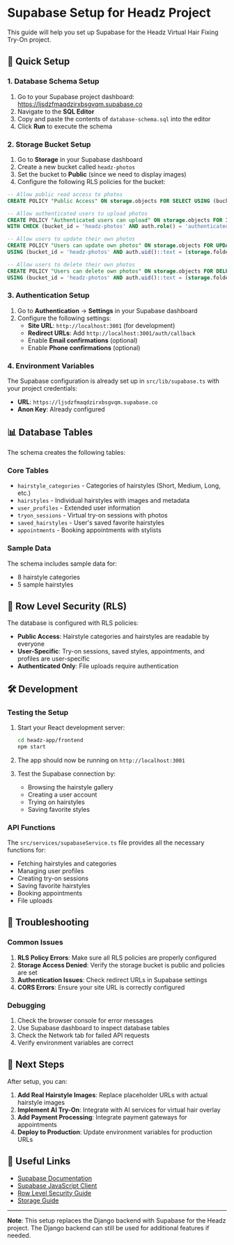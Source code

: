 # Supabase Setup for Headz Project

This guide will help you set up Supabase for the Headz Virtual Hair Fixing Try-On project.

## 🚀 Quick Setup

### 1. Database Schema Setup

1. Go to your Supabase project dashboard: https://ljsdzfmaqdzirxbsgvqm.supabase.co
2. Navigate to the **SQL Editor**
3. Copy and paste the contents of `database-schema.sql` into the editor
4. Click **Run** to execute the schema

### 2. Storage Bucket Setup

1. Go to **Storage** in your Supabase dashboard
2. Create a new bucket called `headz-photos`
3. Set the bucket to **Public** (since we need to display images)
4. Configure the following RLS policies for the bucket:

```sql
-- Allow public read access to photos
CREATE POLICY "Public Access" ON storage.objects FOR SELECT USING (bucket_id = 'headz-photos');

-- Allow authenticated users to upload photos
CREATE POLICY "Authenticated users can upload" ON storage.objects FOR INSERT 
WITH CHECK (bucket_id = 'headz-photos' AND auth.role() = 'authenticated');

-- Allow users to update their own photos
CREATE POLICY "Users can update own photos" ON storage.objects FOR UPDATE 
USING (bucket_id = 'headz-photos' AND auth.uid()::text = (storage.foldername(name))[1]);

-- Allow users to delete their own photos
CREATE POLICY "Users can delete own photos" ON storage.objects FOR DELETE 
USING (bucket_id = 'headz-photos' AND auth.uid()::text = (storage.foldername(name))[1]);
```

### 3. Authentication Setup

1. Go to **Authentication** → **Settings** in your Supabase dashboard
2. Configure the following settings:
   - **Site URL**: `http://localhost:3001` (for development)
   - **Redirect URLs**: Add `http://localhost:3001/auth/callback`
   - Enable **Email confirmations** (optional)
   - Enable **Phone confirmations** (optional)

### 4. Environment Variables

The Supabase configuration is already set up in `src/lib/supabase.ts` with your project credentials:

- **URL**: `https://ljsdzfmaqdzirxbsgvqm.supabase.co`
- **Anon Key**: Already configured

## 📊 Database Tables

The schema creates the following tables:

### Core Tables
- `hairstyle_categories` - Categories of hairstyles (Short, Medium, Long, etc.)
- `hairstyles` - Individual hairstyles with images and metadata
- `user_profiles` - Extended user information
- `tryon_sessions` - Virtual try-on sessions with photos
- `saved_hairstyles` - User's saved favorite hairstyles
- `appointments` - Booking appointments with stylists

### Sample Data
The schema includes sample data for:
- 8 hairstyle categories
- 5 sample hairstyles

## 🔐 Row Level Security (RLS)

The database is configured with RLS policies:

- **Public Access**: Hairstyle categories and hairstyles are readable by everyone
- **User-Specific**: Try-on sessions, saved styles, appointments, and profiles are user-specific
- **Authenticated Only**: File uploads require authentication

## 🛠 Development

### Testing the Setup

1. Start your React development server:
   ```bash
   cd headz-app/frontend
   npm start
   ```

2. The app should now be running on `http://localhost:3001`

3. Test the Supabase connection by:
   - Browsing the hairstyle gallery
   - Creating a user account
   - Trying on hairstyles
   - Saving favorite styles

### API Functions

The `src/services/supabaseService.ts` file provides all the necessary functions for:
- Fetching hairstyles and categories
- Managing user profiles
- Creating try-on sessions
- Saving favorite hairstyles
- Booking appointments
- File uploads

## 🔧 Troubleshooting

### Common Issues

1. **RLS Policy Errors**: Make sure all RLS policies are properly configured
2. **Storage Access Denied**: Verify the storage bucket is public and policies are set
3. **Authentication Issues**: Check redirect URLs in Supabase settings
4. **CORS Errors**: Ensure your site URL is correctly configured

### Debugging

1. Check the browser console for error messages
2. Use Supabase dashboard to inspect database tables
3. Check the Network tab for failed API requests
4. Verify environment variables are correct

## 📱 Next Steps

After setup, you can:

1. **Add Real Hairstyle Images**: Replace placeholder URLs with actual hairstyle images
2. **Implement AI Try-On**: Integrate with AI services for virtual hair overlay
3. **Add Payment Processing**: Integrate payment gateways for appointments
4. **Deploy to Production**: Update environment variables for production URLs

## 🔗 Useful Links

- [Supabase Documentation](https://supabase.com/docs)
- [Supabase JavaScript Client](https://supabase.com/docs/reference/javascript)
- [Row Level Security Guide](https://supabase.com/docs/guides/auth/row-level-security)
- [Storage Guide](https://supabase.com/docs/guides/storage)

---

**Note**: This setup replaces the Django backend with Supabase for the Headz project. The Django backend can still be used for additional features if needed. 